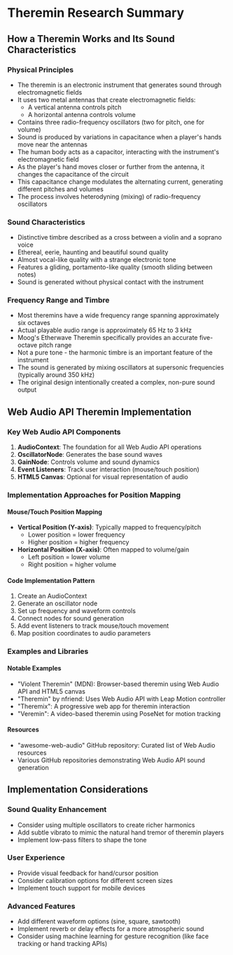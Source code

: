 # Theremin Research Summary

## How a Theremin Works and Its Sound Characteristics

### Physical Principles
- The theremin is an electronic instrument that generates sound through electromagnetic fields
- It uses two metal antennas that create electromagnetic fields:
  - A vertical antenna controls pitch
  - A horizontal antenna controls volume
- Contains three radio-frequency oscillators (two for pitch, one for volume)
- Sound is produced by variations in capacitance when a player's hands move near the antennas
- The human body acts as a capacitor, interacting with the instrument's electromagnetic field
- As the player's hand moves closer or further from the antenna, it changes the capacitance of the circuit
- This capacitance change modulates the alternating current, generating different pitches and volumes
- The process involves heterodyning (mixing) of radio-frequency oscillators

### Sound Characteristics
- Distinctive timbre described as a cross between a violin and a soprano voice
- Ethereal, eerie, haunting and beautiful sound quality
- Almost vocal-like quality with a strange electronic tone
- Features a gliding, portamento-like quality (smooth sliding between notes)
- Sound is generated without physical contact with the instrument

### Frequency Range and Timbre
- Most theremins have a wide frequency range spanning approximately six octaves
- Actual playable audio range is approximately 65 Hz to 3 kHz
- Moog's Etherwave Theremin specifically provides an accurate five-octave pitch range
- Not a pure tone - the harmonic timbre is an important feature of the instrument
- The sound is generated by mixing oscillators at supersonic frequencies (typically around 350 kHz)
- The original design intentionally created a complex, non-pure sound output

## Web Audio API Theremin Implementation

### Key Web Audio API Components
1. **AudioContext**: The foundation for all Web Audio API operations
2. **OscillatorNode**: Generates the base sound waves
3. **GainNode**: Controls volume and sound dynamics
4. **Event Listeners**: Track user interaction (mouse/touch position)
5. **HTML5 Canvas**: Optional for visual representation of audio

### Implementation Approaches for Position Mapping

#### Mouse/Touch Position Mapping
- **Vertical Position (Y-axis)**: Typically mapped to frequency/pitch
  - Lower position = lower frequency
  - Higher position = higher frequency
- **Horizontal Position (X-axis)**: Often mapped to volume/gain
  - Left position = lower volume
  - Right position = higher volume

#### Code Implementation Pattern
1. Create an AudioContext
2. Generate an oscillator node
3. Set up frequency and waveform controls
4. Connect nodes for sound generation
5. Add event listeners to track mouse/touch movement
6. Map position coordinates to audio parameters

### Examples and Libraries

#### Notable Examples
- "Violent Theremin" (MDN): Browser-based theremin using Web Audio API and HTML5 canvas
- "Theremin" by nfriend: Uses Web Audio API with Leap Motion controller
- "Theremix": A progressive web app for theremin interaction
- "Veremin": A video-based theremin using PoseNet for motion tracking

#### Resources
- "awesome-web-audio" GitHub repository: Curated list of Web Audio resources
- Various GitHub repositories demonstrating Web Audio API sound generation

## Implementation Considerations

### Sound Quality Enhancement
- Consider using multiple oscillators to create richer harmonics
- Add subtle vibrato to mimic the natural hand tremor of theremin players
- Implement low-pass filters to shape the tone

### User Experience
- Provide visual feedback for hand/cursor position
- Consider calibration options for different screen sizes
- Implement touch support for mobile devices

### Advanced Features
- Add different waveform options (sine, square, sawtooth)
- Implement reverb or delay effects for a more atmospheric sound
- Consider using machine learning for gesture recognition (like face tracking or hand tracking APIs)